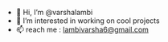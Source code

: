 - 👋 Hi, I’m @varshalambi
- 👀 I’m interested in working on cool projects
- 📫 reach me : lambivarsha6@gmail.com

